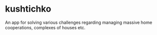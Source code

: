 # kushtichko
An app for solving various challenges regarding managing massive home cooperations, complexes of houses etc.

